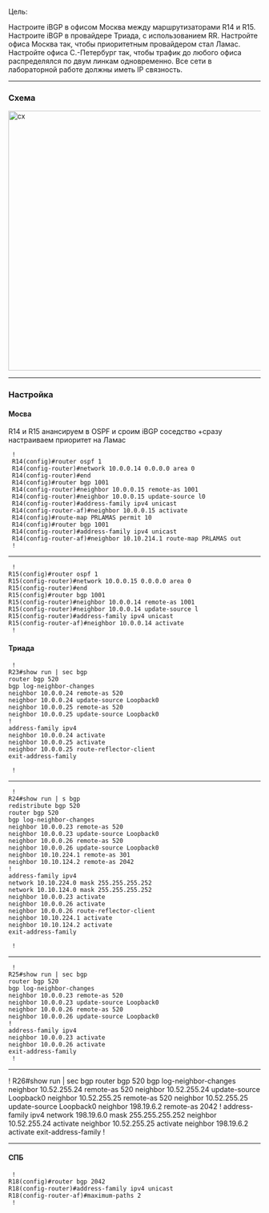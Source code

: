 Цель: 

Настроите iBGP в офисом Москва между маршрутизаторами R14 и R15.
Настроите iBGP в провайдере Триада, с использованием RR.
Настройте офиса Москва так, чтобы приоритетным провайдером стал Ламас.
Настройте офиса С.-Петербург так, чтобы трафик до любого офиса распределялся по двум линкам одновременно.
Все сети в лабораторной работе должны иметь IP связность.


---
### Схема

<img width="1413" height="519" alt="сх" src="https://github.com/user-attachments/assets/0c0c08e1-95b2-4f25-82a0-b1b48048179e" />

---
### Настройка 


#### Мосва

R14 и R15 анансируем в OSPF и сроим iBGP соседство +сразу настраиваем приоритет на Ламас

     !
	 R14(config)#router ospf 1
	 R14(config-router)#network 10.0.0.14 0.0.0.0 area 0
	 R14(config-router)#end
	 R14(config)#router bgp 1001 
	 R14(config-router)#neighbor 10.0.0.15 remote-as 1001
	 R14(config-router)#neighbor 10.0.0.15 update-source l0
	 R14(config-router)#address-family ipv4 unicast
	 R14(config-router-af)#neighbor 10.0.0.15 activate
	 R14(config)#route-map PRLAMAS permit 10
	 R14(config)#router bgp 1001
	 R14(config-router)#address-family ipv4 unicast
	 R14(config-router-af)#neighbor 10.10.214.1 route-map PRLAMAS out
	 !

	 
---

     !
	R15(config)#router ospf 1
	R15(config-router)#network 10.0.0.15 0.0.0.0 area 0
	R15(config-router)#end
	R15(config)#router bgp 1001
	R15(config-router)#neighbor 10.0.0.14 remote-as 1001
	R15(config-router)#neighbor 10.0.0.14 update-source l
	R15(config-router)#address-family ipv4 unicast
	R15(config-router-af)#neighbor 10.0.0.14 activate
	 !


#### Триада



     !
	R23#show run | sec bgp
	router bgp 520
	bgp log-neighbor-changes
	neighbor 10.0.0.24 remote-as 520
	neighbor 10.0.0.24 update-source Loopback0
	neighbor 10.0.0.25 remote-as 520
	neighbor 10.0.0.25 update-source Loopback0
	!
	address-family ipv4
	neighbor 10.0.0.24 activate
	neighbor 10.0.0.25 activate
	neighbor 10.0.0.25 route-reflector-client
	exit-address-family

	 !

---

     !
	R24#show run | s bgp
	redistribute bgp 520
	router bgp 520
	bgp log-neighbor-changes
	neighbor 10.0.0.23 remote-as 520
	neighbor 10.0.0.23 update-source Loopback0
	neighbor 10.0.0.26 remote-as 520
	neighbor 10.0.0.26 update-source Loopback0
	neighbor 10.10.224.1 remote-as 301
	neighbor 10.10.124.2 remote-as 2042
	!
	address-family ipv4
	network 10.10.224.0 mask 255.255.255.252
	network 10.10.124.0 mask 255.255.255.252
	neighbor 10.0.0.23 activate
	neighbor 10.0.0.26 activate
	neighbor 10.0.0.26 route-reflector-client
	neighbor 10.10.224.1 activate
	neighbor 10.10.124.2 activate
	exit-address-family

	 !

---

     !
	R25#show run | sec bgp
	router bgp 520
	bgp log-neighbor-changes
	neighbor 10.0.0.23 remote-as 520
	neighbor 10.0.0.23 update-source Loopback0
	neighbor 10.0.0.26 remote-as 520
	neighbor 10.0.0.26 update-source Loopback0
	!
	address-family ipv4
	neighbor 10.0.0.23 activate
	neighbor 10.0.0.26 activate
	exit-address-family
	 !


---


  !
	R26#show run | sec bgp
	router bgp 520
	bgp log-neighbor-changes
	neighbor 10.52.255.24 remote-as 520
	neighbor 10.52.255.24 update-source Loopback0
	neighbor 10.52.255.25 remote-as 520
	neighbor 10.52.255.25 update-source Loopback0
	neighbor 198.19.6.2 remote-as 2042
	!
	address-family ipv4
	network 198.19.6.0 mask 255.255.255.252
	neighbor 10.52.255.24 activate
	neighbor 10.52.255.25 activate
	neighbor 198.19.6.2 activate
	exit-address-family
	 !


---

#### СПБ

     !
	R18(config)#router bgp 2042
	R18(config-router)#address-family ipv4 unicast
	R18(config-router-af)#maximum-paths 2
	 !
	 
